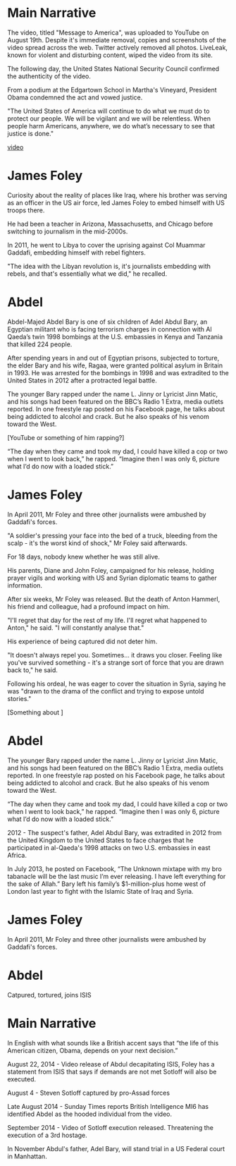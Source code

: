 Main Narrative
=======

The video, titled "Message to America", was uploaded to YouTube on August 19th. Despite it's immediate removal, copies and screenshots of the video spread across the web. Twitter actively removed all photos. LiveLeak, known for violent and disturbing content, wiped the video from its site.

The following day, the United States National Security Council confirmed the authenticity of the video.

From a podium at the Edgartown School in Martha's Vineyard, President Obama condemned the act and vowed justice.

"The United States of America will continue to do what we must do to protect our people.  We will be vigilant and we will be relentless.  When people harm Americans, anywhere, we do what’s necessary to see that justice is done."

[video](https://www.youtube.com/watch?v=VPl5qu_eAaQ)


James Foley
======
Curiosity about the reality of places like Iraq, where his brother was serving as an officer in the US air force, led James Foley to embed himself with US troops there.

He had been a teacher in Arizona, Massachusetts, and Chicago before switching to journalism in the mid-2000s.

In 2011, he went to Libya to cover the uprising against Col Muammar Gaddafi, embedding himself with rebel fighters.

"The idea with the Libyan revolution is, it's journalists embedding with rebels, and that's essentially what we did," he recalled.


Abdel
=======
Abdel-Majed Abdel Bary is one of six children of Adel Abdul Bary, an Egyptian militant who is facing terrorism charges in connection with Al Qaeda’s twin 1998 bombings at the U.S. embassies in Kenya and Tanzania that killed 224 people.

After spending years in and out of Egyptian prisons, subjected to torture, the elder Bary and his wife, Ragaa, were granted political asylum in Britain in 1993. He was arrested for the bombings in 1998 and was extradited to the United States in 2012 after a protracted legal battle.

The younger Bary rapped under the name L. Jinny or Lyricist Jinn Matic, and his songs had been featured on the BBC’s Radio 1 Extra, media outlets reported. In one freestyle rap posted on his Facebook page, he talks about being addicted to alcohol and crack. But he also speaks of his venom toward the West.

[YouTube or something of him rapping?]

“The day when they came and took my dad, I could have killed a cop or two when I went to look back,” he rapped. “Imagine then I was only 6, picture what I’d do now with a loaded stick.”


James Foley
=====
In April 2011, Mr Foley and three other journalists were ambushed by Gaddafi's forces.

"A soldier's pressing your face into the bed of a truck, bleeding from the scalp - it's the worst kind of shock," Mr Foley said afterwards.

For 18 days, nobody knew whether he was still alive.

His parents, Diane and John Foley, campaigned for his release, holding prayer vigils and working with US and Syrian diplomatic teams to gather information.

After six weeks, Mr Foley was released. But the death of Anton Hammerl, his friend and colleague, had a profound impact on him.

"I'll regret that day for the rest of my life. I'll regret what happened to Anton," he said. "I will constantly analyse that."

His experience of being captured did not deter him.

"It doesn't always repel you. Sometimes... it draws you closer. Feeling like you've survived something - it's a strange sort of force that you are drawn back to," he said.

Following his ordeal, he was eager to cover the situation in Syria, saying he was "drawn to the drama of the conflict and trying to expose untold stories."

[Something about ]


Abdel
========
The younger Bary rapped under the name L. Jinny or Lyricist Jinn Matic, and his songs had been featured on the BBC’s Radio 1 Extra, media outlets reported. In one freestyle rap posted on his Facebook page, he talks about being addicted to alcohol and crack. But he also speaks of his venom toward the West.

“The day when they came and took my dad, I could have killed a cop or two when I went to look back,” he rapped. “Imagine then I was only 6, picture what I’d do now with a loaded stick.”

2012 - The suspect's father, Adel Abdul Bary, was extradited in 2012 from the United Kingdom to the United States to face charges that he participated in al-Qaeda's 1998 attacks on two U.S. embassies in east Africa.

In July 2013, he posted on Facebook, “The Unknown mixtape with my bro tabanacle will be the last music I’m ever releasing. I have left everything for the sake of Allah.” Bary left his family’s $1-million-plus home west of London last year to fight with the Islamic State of Iraq and Syria.


James Foley
=======
In April 2011, Mr Foley and three other journalists were ambushed by Gaddafi's forces.


Abdel
========
Catpured, tortured, joins ISIS


Main Narrative
=========
In English with what sounds like a British accent says that “the life of this American citizen, Obama, depends on your next decision.”

August 22, 2014 - Video release of Abdul decapitating  ISIS, Foley has a statement from ISIS that says if demands are not met Sotloff will also be executed.

August 4 - Steven Sotloff captured by pro-Assad forces

Late August 2014 - Sunday Times reports British Intelligence MI6 has identified Abdel as the hooded individual from the video.

September 2014 - Video of Sotloff execution released. Threatening the execution of a 3rd hostage.

In November Abdul's father, Adel Bary, will stand trial in a US Federal court in Manhattan.
